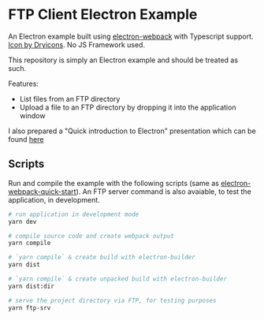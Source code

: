 # FTP Client Electron Example

An Electron example built using [electron-webpack](https://webpack.electron.build/) with Typescript support. [Icon by Dryicons](https://dryicons.com/free-icons/file-types-icons). No JS Framework used.

This repository is simply an Electron example and should be treated as such.

Features:
- List files from an FTP directory
- Upload a file to an FTP directory by dropping it into the application window

I also prepared a "Quick introduction to Electron" presentation which can be found [here](https://slides.com/bernatzaragozatravieso/electronintro)

## Scripts

Run and compile the example with the following scripts (same as [electron-webpack-quick-start](https://github.com/electron-userland/electron-webpack-quick-start)). An FTP server command is also avaiable, to test the application, in development.

```bash
# run application in development mode
yarn dev

# compile source code and create webpack output
yarn compile

# `yarn compile` & create build with electron-builder
yarn dist

# `yarn compile` & create unpacked build with electron-builder
yarn dist:dir

# serve the project directory via FTP, for testing purposes
yarn ftp-srv
```